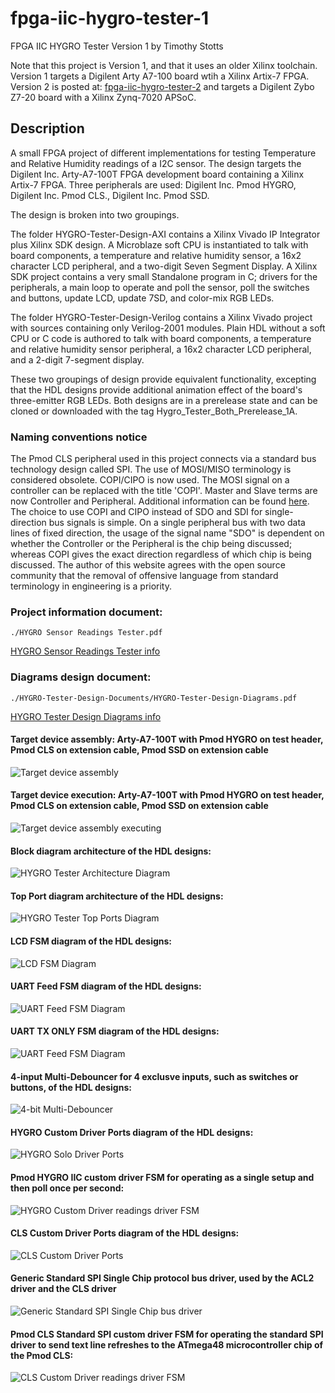 # fpga-iic-hygro-tester-1

FPGA IIC HYGRO Tester Version 1
by Timothy Stotts

Note that this project is Version 1, and that it uses an older Xilinx toolchain.
Version 1 targets a Digilent Arty A7-100 board wtih a Xilinx Artix-7 FPGA.
Version 2 is posted at:
[fpga-iic-hygro-tester-2](https://github.com/timothystotts/fpga-iic-hygro-tester-2)
and targets a Digilent Zybo Z7-20 board with a Xilinx Zynq-7020 APSoC.

## Description
A small FPGA project of different implementations for testing Temperature and Relative Humidity
readings of a I2C sensor.
The design targets the Digilent Inc. Arty-A7-100T FPGA development board containing a Xilinx Artix-7 FPGA.
Three peripherals are used: Digilent Inc. Pmod HYGRO, Digilent Inc. Pmod CLS., Digilent Inc. Pmod SSD.

The design is broken into two groupings.

The folder HYGRO-Tester-Design-AXI contains a Xilinx Vivado IP Integrator plus
Xilinx SDK design. A Microblaze soft CPU is instantiated to talk with board components,
a temperature and relative humidity sensor,
a 16x2 character LCD peripheral,
and a two-digit Seven Segment Display.
A Xilinx SDK project contains a very small Standalone program in C; drivers
for the peripherals, a main loop to operate and poll the sensor,
poll the switches and buttons,
update LCD, update 7SD, and color-mix RGB LEDs.

The folder HYGRO-Tester-Design-Verilog contains a Xilinx Vivado project with sources
containing only Verilog-2001 modules. Plain HDL without a soft CPU or C code is authored to
talk with board components,
a temperature and relative humidity sensor peripheral,
a 16x2 character LCD peripheral,
and a 2-digit 7-segment display.

These two groupings of design provide equivalent functionality, excepting that the HDL designs provide
additional animation effect of the board's three-emitter RGB LEDs. Both designs are in a prerelease
state and can be cloned or downloaded with the tag Hygro_Tester_Both_Prerelease_1A.

### Naming conventions notice
The Pmod CLS peripheral used in this project connects via a standard bus technology design called SPI.
The use of MOSI/MISO terminology is considered obsolete. COPI/CIPO is now used. The MOSI signal on a
controller can be replaced with the title 'COPI'. Master and Slave terms are now Controller and Peripheral.
Additional information can be found [here](https://www.oshwa.org/a-resolution-to-redefine-spi-signal-names).
The choice to use COPI and CIPO instead of SDO and SDI for single-direction bus signals is simple.
On a single peripheral bus with two data lines of fixed direction, the usage of the signal name
"SDO" is dependent on whether the Controller or the Peripheral is the chip being discussed;
whereas COPI gives the exact direction regardless of which chip is being discussed. The author
of this website agrees with the open source community that the removal of offensive language from
standard terminology in engineering is a priority.

### Project information document:
```
./HYGRO Sensor Readings Tester.pdf
```

[HYGRO Sensor Readings Tester info](https://github.com/timothystotts/fpga-iic-hygro-tester-1/blob/main/HYGRO%20Sensor%20Readings%20Tester.pdf)

### Diagrams design document:
```
./HYGRO-Tester-Design-Documents/HYGRO-Tester-Design-Diagrams.pdf
```

[HYGRO Tester Design Diagrams info](https://github.com/timothystotts/fpga-iic-hygro-tester-1/blob/main/HYGRO-Tester-Design-Documents/HYGRO-Tester-Design-Diagrams.pdf)

#### Target device assembly: Arty-A7-100T with Pmod HYGRO on test header, Pmod CLS on extension cable, Pmod SSD on extension cable
![Target device assembly](https://github.com/timothystotts/fpga-iic-hygro-tester-1/blob/main/HYGRO-Tester-Design-Documents/img_iic-hygro-tester-assembled-20200910_145526433.jpg)

#### Target device execution: Arty-A7-100T with Pmod HYGRO on test header, Pmod CLS on extension cable, Pmod SSD on extension cable
![Target device assembly executing](https://github.com/timothystotts/fpga-iic-hygro-tester-1/blob/main/HYGRO-Tester-Design-Documents/img_iic-hygro-tester-executing-a-20200910_145459654.jpg)

#### Block diagram architecture of the HDL designs:
![HYGRO Tester Architecture Diagram](https://github.com/timothystotts/fpga-iic-hygro-tester-1/blob/main/HYGRO-Tester-Design-Documents/HYGRO-Tester-Design-Diagrams-Architecture%201.svg)

#### Top Port diagram architecture of the HDL designs:
![HYGRO Tester Top Ports Diagram](https://github.com/timothystotts/fpga-iic-hygro-tester-1/blob/main/HYGRO-Tester-Design-Documents/HYGRO-Tester-Design-Diagrams-Top-Ports.svg)

#### LCD FSM diagram of the HDL designs:
![LCD FSM Diagram](https://github.com/timothystotts/fpga-iic-hygro-tester-1/blob/main/HYGRO-Tester-Design-Documents/HYGRO-Tester-Design-Diagrams-LCD-FSM.svg)

#### UART Feed FSM diagram of the HDL designs:
![UART Feed FSM Diagram](https://github.com/timothystotts/fpga-iic-hygro-tester-1/blob/main/HYGRO-Tester-Design-Documents/HYGRO-Tester-Design-Diagrams-UARTfeed.svg)

#### UART TX ONLY FSM diagram of the HDL designs:
![UART Feed FSM Diagram](https://github.com/timothystotts/fpga-iic-hygro-tester-1/blob/main/HYGRO-Tester-Design-Documents/HYGRO-Tester-Design-Diagrams-UART-Tx-FSM.svg)

#### 4-input Multi-Debouncer for 4 exclusve inputs, such as switches or buttons, of the HDL designs:
![4-bit Multi-Debouncer](https://github.com/timothystotts/fpga-iic-hygro-tester-1/blob/main/HYGRO-Tester-Design-Documents/HYGRO-Tester-Design-Diagrams-multi-debounce.svg)

#### HYGRO Custom Driver Ports diagram of the HDL designs:
![HYGRO Solo Driver Ports](https://github.com/timothystotts/fpga-iic-hygro-tester-1/blob/main/HYGRO-Tester-Design-Documents/HYGRO-Tester-Design-Diagrams-HYGRO-Ports.svg)

#### Pmod HYGRO IIC custom driver FSM for operating as a single setup and then poll once per second:
![HYGRO Custom Driver readings driver FSM](https://github.com/timothystotts/fpga-iic-hygro-tester-1/blob/main/HYGRO-Tester-Design-Documents/HYGRO-Tester-Design-Diagrams-HYGRO%20FSM.svg)

#### CLS Custom Driver Ports diagram of the HDL designs:
![CLS Custom Driver Ports](https://github.com/timothystotts/fpga-iic-hygro-tester-1/blob/main/HYGRO-Tester-Design-Documents/HYGRO-Tester-Design-Diagrams-CLS-ports.svg)

#### Generic Standard SPI Single Chip protocol bus driver, used by the ACL2 driver and the CLS driver
![Generic Standard SPI Single Chip bus driver](https://github.com/timothystotts/fpga-iic-hygro-tester-1/blob/main/HYGRO-Tester-Design-Documents/HYGRO-Tester-Design-Diagrams-SPI-generic-FSM.svg)

#### Pmod CLS Standard SPI custom driver FSM for operating the standard SPI driver to send text line refreshes to the ATmega48 microcontroller chip of the Pmod CLS:
![CLS Custom Driver readings driver FSM](https://github.com/timothystotts/fpga-iic-hygro-tester-1/blob/main/HYGRO-Tester-Design-Documents/HYGRO-Tester-Design-Diagrams-CLS-driver-FSM.svg)

